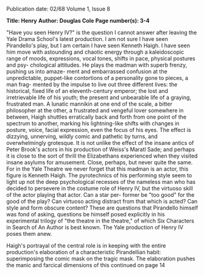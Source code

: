 Publication date: 02/68
Volume 1, Issue 8

**Title: Henry**
**Author: Douglas Cole**
**Page number(s): 3-4**

"Have you seen Henry IV?" is the question 
I cannot answer after leaving the Yale 
Drama School's latest production. I am 
not sure I have seen Pirandello's play, but 
I am certain I have seen Kenneth Haigh. 
I have seen him move with astounding and 
chaotic energy through a kaleidoscopic 
range of moods, expressions, vocal tones, 
shifts in pace, physical postures and psy-
chological attitudes. He plays the madman 
with superb frenzy, pushing us into amaze-
ment and embarrassed confusion at the 
unpredictable, puppet-like contortions of 
a personality gone to pieces, a man frag-
mented by the impulse to live out three 
different lives: the historical, fixed life of 
an eleventh-century emperor; the lost and 
irretrievable life of his youth; the present 
and unbearable life of a graying, frustrated 
man. A lunatic mannikin at one end of 
the scale, a bitter philosopher at the other, 
a frustrated and vengeful lover somewhere 
in between, Haigh shuttles erratically back 
and forth from one point of the spectrum 
to another, marking his lightning-like 
shifts with changes in posture, voice, 
facial expression, even the focus of his 
eyes. The effect is dizzying, unnerving, 
wildly comic and pathetic by turns, and 
overwhelmingly grotesque. It is not unlike 
the effect of the insane antics of Peter 
Brook's actors in his production of Weiss's 
Maratl Sade; and perhaps it is close to the 
sort of thrill the Elizabethans experienced 
when they visited insane asylums for 
amusement. Close, perhaps, but never 
quite the same. For in the Yale Theatre we 
never forget that this madman is an actor, 
this figure is Kenneth Haigh. The 
pyrotechnics of his performing style seem 
to light up not the deep psychological 
recesses of the nameless man who has 
decided to persevere in the costume role 
of Henry IV, but the virtuoso skill of the 
actor playing that actor. Can a star per-
former be "too good" for the good of the 
play? Can virtuoso acting distract from 
that which is acted? Can style and form 
obscure content? These are questions that 
Pirandello himself was fond of asking, 
questions be himself posed explicitly in 
his experimental trilogy of "the theatre in 
the theatre," of which Six Characters in 
Search of An Author is best known. The 
Yale production of Henry IV poses them 
anew. 


Haigh's portrayal of the central role is 
in keeping with the entire production's 
elaboration of a characteristic Pirandellian 
habit: superimposing the comic mask on 
the tragic mask. The elaboration pushes 
the manic and farcical dimensions of this 
continued on page 14